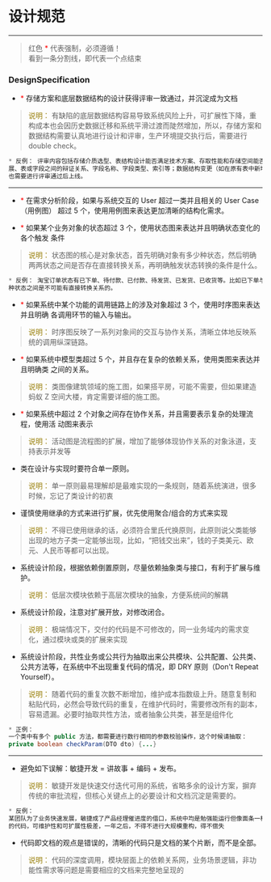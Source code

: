 # 设计规范
---

> 红色 <font color=#FF0000 >*</font> 代表强制，必须遵循！<br />
> 看到一条分割线，即代表一个点结束<br />

### DesignSpecification

* <font color=#FF0000 >*</font> 存储方案和底层数据结构的设计获得评审一致通过，并沉淀成为文档
> <font color=#977D06 >说明：</font> 有缺陷的底层数据结构容易导致系统风险上升，可扩展性下降，重构成本也会因历史数据迁移和系统平滑过渡而陡然增加，所以，存储方案和数据结构需要认真地进行设计和评审，生产环境提交执行后，需要进行 double check。
```java
* 反例： 评审内容包括存储介质选型、表结构设计能否满足技术方案、存取性能和存储空间能否满足业务发
展、表或字段之间的辩证关系、字段名称、字段类型、索引等；数据结构变更（如在原有表中新增字段）
也需要进行评审通过后上线。
```

---

* <font color=#FF0000 >*</font> 在需求分析阶段，如果与系统交互的 User 超过一类并且相关的 User Case（用例图） 超过 5 个，使用用例图来表达更加清晰的结构化需求。

* <font color=#FF0000 >*</font> 如果某个业务对象的状态超过 3 个，使用状态图来表达并且明确状态变化的各个触发
条件
> <font color=#977D06 >说明：</font> 状态图的核心是对象状态，首先明确对象有多少种状态，然后明确两两状态之间是否存在直接转换关系，再明确触发状态转换的条件是什么。
```java
* 反例： 淘宝订单状态有已下单、待付款、已付款、待发货、已发货、已收货等。比如已下单与已收货这两
种状态之间是不可能有直接转换关系的。
```

* <font color=#FF0000 >*</font> 如果系统中某个功能的调用链路上的涉及对象超过 3 个，使用时序图来表达并且明确
各调用环节的输入与输出。
> <font color=#977D06 >说明：</font> 时序图反映了一系列对象间的交互与协作关系，清晰立体地反映系统的调用纵深链路。

* <font color=#FF0000 >*</font> 如果系统中模型类超过 5 个，并且存在复杂的依赖关系，使用类图来表达并且明确类
之间的关系。
> <font color=#977D06 >说明：</font> 类图像建筑领域的施工图，如果搭平房，可能不需要，但如果建造蚂蚁 Z 空间大楼，肯定需要详细的施工图。

* <font color=#FF0000 >*</font> 如果系统中超过 2 个对象之间存在协作关系，并且需要表示复杂的处理流程，使用活
动图来表示
> <font color=#977D06 >说明：</font> 活动图是流程图的扩展，增加了能够体现协作关系的对象泳道，支持表示并发等

* 类在设计与实现时要符合单一原则。
> <font color=#977D06 >说明：</font> 单一原则最易理解却是最难实现的一条规则，随着系统演进，很多时候，忘记了类设计的初衷

* 谨慎使用继承的方式来进行扩展，优先使用聚合/组合的方式来实现
> <font color=#977D06 >说明：</font> 不得已使用继承的话，必须符合里氏代换原则，此原则说父类能够出现的地方子类一定能够出现，比如，“把钱交出来”，钱的子类美元、欧元、人民币等都可以出现。

* 系统设计阶段，根据依赖倒置原则，尽量依赖抽象类与接口，有利于扩展与维护。
> <font color=#977D06 >说明：</font> 低层次模块依赖于高层次模块的抽象，方便系统间的解耦

* 系统设计阶段，注意对扩展开放，对修改闭合。
> <font color=#977D06 >说明：</font> 极端情况下，交付的代码是不可修改的，同一业务域内的需求变化，通过模块或类的扩展来实现

* 系统设计阶段，共性业务或公共行为抽取出来公共模块、公共配置、公共类、公共方法等，在系统中不出现重复代码的情况，即 DRY 原则（Don't Repeat Yourself）。
> <font color=#977D06 >说明：</font> 随着代码的重复次数不断增加，维护成本指数级上升。随意复制和粘贴代码，必然会导致代码的重复，在维护代码时，需要修改所有的副本，容易遗漏。必要时抽取共性方法，或者抽象公共类，甚至是组件化
```java
* 正例： 
一个类中有多个 public 方法，都需要进行数行相同的参数校验操作，这个时候请抽取：
private boolean checkParam(DTO dto) {...}
```

--- 

* 避免如下误解：敏捷开发 = 讲故事 + 编码 + 发布。
> <font color=#977D06 >说明：</font> 敏捷开发是快速交付迭代可用的系统，省略多余的设计方案，摒弃传统的审批流程，但核心关键点上的必要设计和文档沉淀是需要的。
```java
* 反例： 
某团队为了业务快速发展，敏捷成了产品经理催进度的借口，系统中均是勉强能运行但像面条一样
的代码，可维护性和可扩展性极差，一年之后，不得不进行大规模重构，得不偿失
```

* 代码即文档的观点是错误的，清晰的代码只是文档的某个片断，而不是全部。
> <font color=#977D06 >说明：</font> 代码的深度调用，模块层面上的依赖关系网，业务场景逻辑，非功能性需求等问题是需要相应的文档来完整地呈现的


